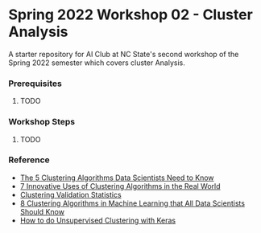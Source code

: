 # Spring 2022 Workshop 02 - Cluster Analysis

A starter repository for AI Club at NC State's second workshop of the Spring 2022 semester which covers cluster Analysis.

### Prerequisites
1. TODO

### Workshop Steps
1. TODO

### Reference
- [The 5 Clustering Algorithms Data Scientists Need to Know](https://towardsdatascience.com/the-5-clustering-algorithms-data-scientists-need-to-know-a36d136ef68)
- [7 Innovative Uses of Clustering Algorithms in the Real World](https://datafloq.com/read/7-innovative-uses-of-clustering-algorithms/)
- [Clustering Validation Statistics](http://www.sthda.com/english/wiki/wiki.php?id_contents=7952)
- [8 Clustering Algorithms in Machine Learning that All Data Scientists Should Know](https://www.freecodecamp.org/news/8-clustering-algorithms-in-machine-learning-that-all-data-scientists-should-know/)
- [How to do Unsupervised Clustering with Keras](https://www.dlology.com/blog/how-to-do-unsupervised-clustering-with-keras/)
